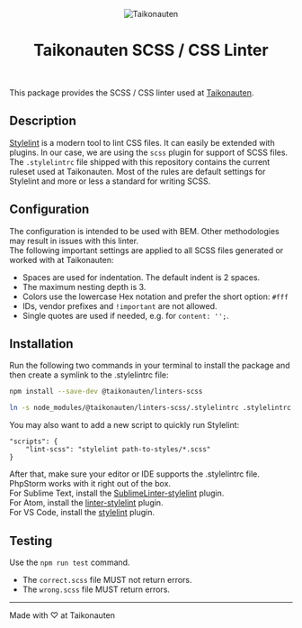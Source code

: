 <p align="center">
  <img src="https://i.imgur.com/dV1aZjJ.png" title="Taikonauten">
</p>

<h1 align="center">Taikonauten SCSS / CSS Linter</h1>

<p>&nbsp;</p>

This package provides the SCSS / CSS linter used at [Taikonauten](https://taikonauten.com).

## Description

[Stylelint](https://stylelint.io/) is a modern tool to lint CSS files. It can easily be extended with plugins. In our case, we are using the `scss` plugin for support of SCSS files. The `.stylelintrc` file shipped with this repository contains the current ruleset used at Taikonauten. Most of the rules are default settings for Stylelint and more or less a standard for writing SCSS.

## Configuration

The configuration is intended to be used with BEM. Other methodologies may result in issues with this linter.  
The following important settings are applied to all SCSS files generated or worked with at Taikonauten:

* Spaces are used for indentation. The default indent is 2 spaces.
* The maximum nesting depth is 3.
* Colors use the lowercase Hex notation and prefer the short option: `#fff`
* IDs, vendor prefixes and `!important` are not allowed.
* Single quotes are used if needed, e.g. for `content: '';`.

## Installation

Run the following two commands in your terminal to install the package and then create a symlink to the .stylelintrc file:

```bash
npm install --save-dev @taikonauten/linters-scss

ln -s node_modules/@taikonauten/linters-scss/.stylelintrc .stylelintrc
```

You may also want to add a new script to quickly run Stylelint:

```
"scripts": {
    "lint-scss": "stylelint path-to-styles/*.scss"
}
```

After that, make sure your editor or IDE supports the .stylelintrc file. PhpStorm works with it right out of the box.  
For Sublime Text, install the [SublimeLinter-stylelint](https://github.com/SublimeLinter/SublimeLinter-stylelint) plugin.  
For Atom, install the [linter-stylelint](https://atom.io/packages/linter-stylelint) plugin.  
For VS Code, install the [stylelint](https://marketplace.visualstudio.com/items?itemName=stylelint.vscode-stylelint) plugin.

## Testing

Use the `npm run test` command.

* The `correct.scss` file MUST not return errors.
* The `wrong.scss` file MUST return errors.

---

Made with ♡ at Taikonauten
